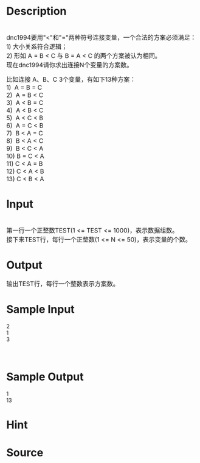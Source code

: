 
# Description

<div class="content"><p><span style="font-size: medium"><br/>
dnc1994要用&#34;&lt;&#34;和&#34;=&#34;两种符号连接变量，一个合法的方案必须满足：<br/>
1) 大小关系符合逻辑；<br/>
2) 形如 A = B &lt; C 与 B = A &lt; C 的两个方案被认为相同。<br/>
现在dnc1994请你求出连接N个变量的方案数。</span></p>
<p><span style="font-size: medium">比如连接 A、B、C 3个变量，有如下13种方案：<br/>
1)  A = B = C<br/>
2)  A = B &lt; C<br/>
3)  A &lt; B = C<br/>
4)  A &lt; B &lt; C<br/>
5)  A &lt; C &lt; B<br/>
6)  A = C &lt; B<br/>
7)  B &lt; A = C<br/>
8)  B &lt; A &lt; C<br/>
9)  B &lt; C &lt; A<br/>
10) B = C &lt; A<br/>
11) C &lt; A = B<br/>
12) C &lt; A &lt; B<br/>
13) C &lt; B &lt; A</span></p>
<p></p></div>

# Input

<div class="content"><p><span style="font-size: medium"><br/>
第一行一个正整数TEST(1 &lt;= TEST &lt;= 1000)，表示数据组数。<br/>
接下来TEST行，每行一个正整数(1 &lt;= N &lt;= 50)，表示变量的个数。</span></p>
<p></p></div>

# Output

<div class="content"><p><span style="font-size: medium">输出TEST行，每行一个整数表示方案数。</span></p>
<p></p></div>

# Sample Input

<div class="content"><span class="sampledata">2<br/>
1<br/>
3<br/>
<br/>
<br/>
</span></div>

# Sample Output

<div class="content"><span class="sampledata">1<br/>
13<br/>
</span></div>

# Hint

<div class="content"><p></p></div>

# Source

<div class="content"><p><a href="problemset.php?search="></a></p></div>

